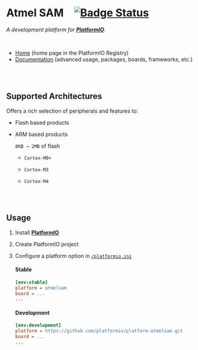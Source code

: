 
# Atmel SAM   [![Badge Status]][Status]

*A development platform for **[PlatformIO]**.*

<br>

* [Home](https://registry.platformio.org/platforms/platformio/atmelsam) (home page in the PlatformIO Registry)
* [Documentation](https://docs.platformio.org/page/platforms/atmelsam.html) (advanced usage, packages, boards, frameworks, etc.)

<br>
<br>

## Supported Architectures

Offers a rich selection of peripherals and features to:

- Flash based products

- ARM based products

    `8KB → 2MB` of flash 

    - `Cortex-M0+`
    
    - `Cortex-M3`
    
    - `Cortex-M4`
    
<br>
<br>

## Usage

1. Install **[PlatformIO]**

2. Create PlatformIO project

3. Configure a platform option in [`/platformio.ini`][Config]

    #### Stable

    ```ini
    [env:stable]
    platform = atmelsam
    board = ...
    ...
    ```

    #### Development

    ```ini
    [env:development]
    platform = https://github.com/platformio/platform-atmelsam.git
    board = ...
    ...
    ```
<br>


<!----------------------------------------------------------------------------->

[Badge Status]: https://github.com/platformio/platform-atmelsam/workflows/Examples/badge.svg

[PlatformIO]: https://platformio.org
[Status]: https://github.com/platformio/platform-atmelsam/actions
[Config]: https://docs.platformio.org/page/projectconf.html

